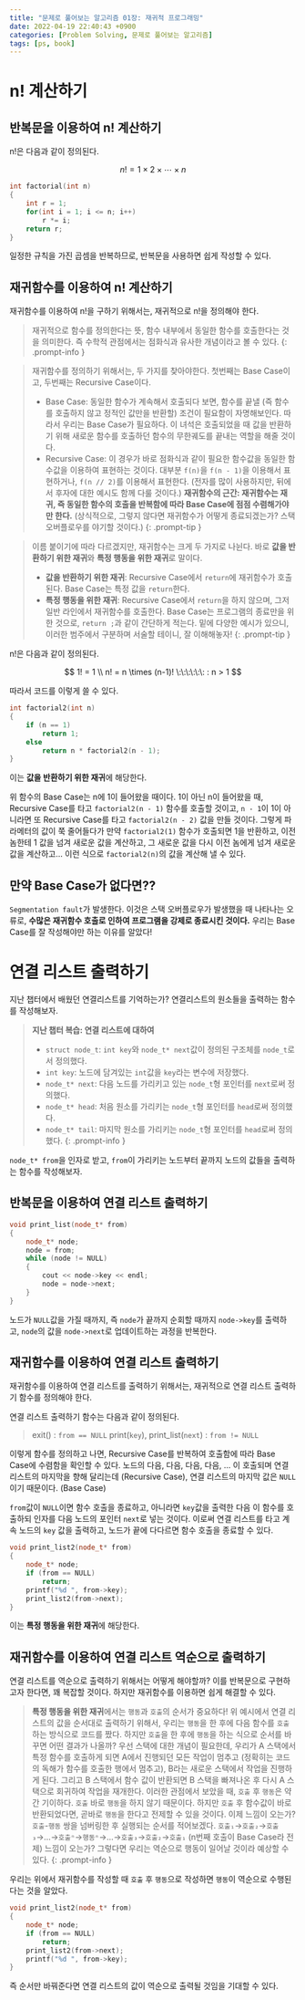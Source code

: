 ```yaml
---
title: "문제로 풀어보는 알고리즘 01장: 재귀적 프로그래밍"
date: 2022-04-19 22:40:43 +0900
categories: [Problem Solving, 문제로 풀어보는 알고리즘]
tags: [ps, book]
---
```


# n! 계산하기

## 반복문을 이용하여 n! 계산하기

n!은 다음과 같이 정의된다.

$$ n! = 1 \times 2 \times \cdots \times n $$

```c++
int factorial(int n)
{
    int r = 1;
    for(int i = 1; i <= n; i++)
        r *= i;
    return r;
}
```

일정한 규칙을 가진 곱셈을 반복하므로, 반복문을 사용하면 쉽게 작성할 수 있다.

## 재귀함수를 이용하여 n! 계산하기

재귀함수를 이용하여 n!을 구하기 위해서는, 재귀적으로 n!을 정의해야 한다.

> 재귀적으로 함수를 정의한다는 뜻, 함수 내부에서 동일한 함수를 호출한다는 것을 의미한다. 즉 수학적 관점에서는 점화식과 유사한 개념이라고 볼 수 있다.
{: .prompt-info }

> 재귀함수를 정의하기 위해서는, 두 가지를 찾아야한다. 첫번째는 Base Case이고, 두번째는 Recursive Case이다.
> - Base Case: 동일한 함수가 계속해서 호출되다 보면, 함수를 끝낼 (즉 함수를 호출하지 않고 정적인 값만을 반환할) 조건이 필요함이 자명해보인다. 따라서 우리는 Base Case가 필요하다. 이 녀석은 호출되었을 때 값을 반환하기 위해 새로운 함수를 호출하던 함수의 무한궤도를 끝내는 역할을 해줄 것이다.
> - Recursive Case: 이 경우가 바로 점화식과 같이 필요한 함수값을 동일한 함수값을 이용하여 표현하는 것이다. 대부분 `f(n)`을 `f(n - 1)`을 이용해서 표현하거나, `f(n // 2)`를 이용해서 표현한다. (전자를 많이 사용하지만, 뒤에서 후자에 대한 예시도 함께 다룰 것이다.)
> **재귀함수의 근간: 재귀함수는 재귀, 즉 동일한 함수의 호출을 반복함에 따라 Base Case에 점점 수렴해가야만 한다.** (상식적으로, 그렇지 않다면 재귀함수가 어떻게 종료되겠는가? 스택 오버플로우를 야기할 것이다.)
{: .prompt-tip }

> 이름 붙이기에 따라 다르겠지만, 재귀함수는 크게 두 가지로 나뉜다. 바로 **값을 반환하기 위한 재귀**와 **특정 행동을 위한 재귀**로 말이다.
> - **값을 반환하기 위한 재귀**: Recursive Case에서 `return`에 재귀함수가 호출된다. Base Case는 특정 값을 `return`한다.
> - **특정 행동을 위한 재귀**: Recursive Case에서 `return`을 하지 않으며, 그저 일반 라인에서 재귀함수를 호출한다. Base Case는 프로그램의 종료만을 위한 것으로, `return ;`과 같이 간단하게 적는다.
> 밑에 다양한 예시가 있으니, 이러한 범주에서 구분하며 서술할 테이니, 잘 이해해놓자!
{: .prompt-tip }

n!은 다음과 같이 정의된다.

$$ 1! = 1 \\ n! = n \times (n-1)! \:\:\:\:\:\: : n > 1 $$

따라서 코드를 이렇게 쓸 수 있다.

```c++
int factorial2(int n)
{
    if (n == 1)
        return 1;
    else
        return n * factorial2(n - 1);
}
```

이는 **값을 반환하기 위한 재귀**에 해당한다.

위 함수의 Base Case는 n에 1이 들어왔을 때이다. 1이 아닌 n이 들어왔을 때, Recursive Case를 타고 `factorial2(n - 1)` 함수를 호출할 것이고, `n - 1`이 1이 아니라면 또 Recursive Case를 타고 `factorial2(n - 2)` 값을 만들 것이다. 그렇게 파라메터의 값이 쭉 줄어들다가 만약 `factorial2(1)` 함수가 호출되면 1을 반환하고, 이전 놈한테 1 값을 넘겨 새로운 값을 계산하고, 그 새로운 값을 다시 이전 놈에게 넘겨 새로운 값을 계산하고... 이런 식으로 `factorial2(n)`의 값을 계산해 낼 수 있다.

## 만약 Base Case가 없다면??

`Segmentation fault`가 발생한다. 이것은 스택 오버플로우가 발생했을 때 나타나는 오류로, **수많은 재귀함수 호출로 인하여 프로그램을 강제로 종료시킨 것이다.** 우리는 Base Case를 잘 작성해야만 하는 이유를 알았다!

# 연결 리스트 출력하기

지난 챕터에서 배웠던 연결리스트를 기억하는가? 연결리스트의 원소들을 출력하는 함수를 작성해보자.

> **지난 챕터 복습: 연결 리스트에 대하여**
> - `struct node_t`: `int key`와 `node_t* next`값이 정의된 구조체를 `node_t`로서 정의했다.
> - `int key`: 노드에 담겨있는 `int`값을 `key`라는 변수에 저장했다.
> - `node_t* next`: 다음 노드를 가리키고 있는 `node_t`형 포인터를 `next`로써 정의했다.
> - `node_t* head`: 처음 원소를 가리키는 `node_t`형 포인터를 `head`로써 정의했다.
> - `node_t* tail`: 마지막 원소를 가리키는 `node_t`형 포인터를 `head`로써 정의했다.
{: .prompt-info }

`node_t* from`을 인자로 받고, `from`이 가리키는 노드부터 끝까지 노드의 값들을 출력하는 함수를 작성해보자.

## 반복문을 이용하여 연결 리스트 출력하기

```c++
void print_list(node_t* from)
{
    node_t* node;
    node = from;
    while (node != NULL)
    {
        cout << node->key << endl;
        node = node->next;
    }
}
```

노드가 `NULL`값을 가질 때까지, 즉 `node`가 끝까지 순회할 때까지 `node->key`를 출력하고, `node`의 값을 `node->next`로 업데이트하는 과정을 반복한다.

## 재귀함수를 이용하여 연결 리스트 출력하기

재귀함수를 이용하여 연결 리스트를 출력하기 위해서는, 재귀적으로 연결 리스트 출력하기 함수를 정의해야 한다.

연결 리스트 출력하기 함수는 다음과 같이 정의된다.

> exit() : `from == NULL`
> print(`key`), print_list(`next`) : `from != NULL`

이렇게 함수를 정의하고 나면, Recursive Case를 반복하여 호출함에 따라 Base Case에 수렴함을 확인할 수 있다. 노드의 다음, 다음, 다음, 다음, ... 이 호출되며 연결 리스트의 마지막을 향해 달리는데 (Recursive Case), 연결 리스트의 마지막 값은 `NULL`이기 때문이다. (Base Case)

`from`값이 `NULL`이면 함수 호출을 종료하고, 아니라면 `key`값을 출력한 다음 이 함수를 호출하되 인자를 다음 노드의 포인터 `next`로 넣는 것이다. 이로써 연결 리스트를 타고 계속 노드의 `key` 값을 출력하고, 노드가 끝에 다다르면 함수 호출을 종료할 수 있다.

```c++
void print_list2(node_t* from)
{
    node_t* node;
    if (from == NULL)
        return;
    printf("%d ", from->key);
    print_list2(from->next);
}
```

이는 **특정 행동을 위한 재귀**에 해당한다.

## 재귀함수를 이용하여 연결 리스트 역순으로 출력하기

연결 리스트를 역순으로 출력하기 위해서는 어떻게 해야할까? 이를 반복문으로 구현하고자 한다면, 꽤 복잡할 것이다. 하지만 재귀함수를 이용하면 쉽게 해결할 수 있다.

> **특정 행동을 위한 재귀**에서는 `행동`과 `호출`의 순서가 중요하다!
> 위 예시에서 연결 리스트의 값을 순서대로 출력하기 위해서, 우리는 `행동`을 한 후에 다음 함수를 `호출`하는 방식으로 코드를 짰다. 하지만 `호출`을 한 후에 `행동`을 하는 식으로 순서를 바꾸면 어떤 결과가 나올까?
> 우선 스택에 대한 개념이 필요한데, 우리가 A 스택에서 특정 함수를 호출하게 되면 A에서 진행되던 모든 작업이 멈추고 (정확히는 코드의 독해가 함수를 호출한 행에서 멈추고), B라는 새로운 스택에서 작업을 진행하게 된다. 그리고 B 스택에서 함수 값이 반환되면 B 스택을 빠져나온 후 다시 A 스택으로 회귀하여 작업을 재개한다.
> 이러한 관점에서 보았을 때, `호출` 후 `행동`은 약간 기이하다. `호출` 바로 `행동`을 하지 않기 때문이다. 하지만 `호출` 후 함수값이 바로 반환되었다면, 곧바로 `행동`을 한다고 전제할 수 있을 것이다. 이제 느낌이 오는가? `호출`-`행동` 쌍을 넘버링한 후 실행되는 순서를 적어보겠다.
> `호출₁`→`호출₂`→`호출₃`→…→`호출ⁿ`→`행동ⁿ`→…→`호출₃`→`호출₂`→`호출₁` (n번째 호출이 Base Case라 전제)
> 느낌이 오는가? 그렇다면 우리는 역순으로 행동이 일어날 것이라 예상할 수 있다.
{: .prompt-info }

우리는 위에서 재귀함수를 작성할 때 `호출` 후 `행동`으로 작성하면 `행동`이 역순으로 수행된다는 것을 알았다.

```c++
void print_list2(node_t* from)
{
    node_t* node;
    if (from == NULL)
        return;
    print_list2(from->next);
    printf("%d ", from->key);
}
```

즉 순서만 바꿔준다면 연결 리스트의 값이 역순으로 출력될 것임을 기대할 수 있다.